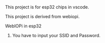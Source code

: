 This project is for esp32 chips in vscode.

This project is derived from webiopi.

WebIOPi in esp32

1. You have to input your SSID and Password.
